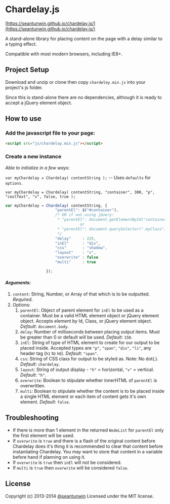 # Chardelay.js
[https://seantunwin.github.io/chardelay.js/](https://seantunwin.github.io/chardelay.js/)

A stand-alone library for placing content on the page with a delay similar to a typing effect.

Compatible with most modern browsers, including IE8+.

## Project Setup

Download and unzip or clone then copy `chardeley.min.js` into your project's js folder.

Since this is stand-alone there are no dependencies, although it is ready to accept a jQuery element object.

## How to use

### Add the javascript file to your page:

```html
<script src="js/chardelay.min.js"></script>
```

### Create a new instance

_Able to initialize in a few ways_:

`var myChardelay = Chardelay( contentString );` -- Uses `defaults` for `options`.

`var myChardelay = Chardelay( contentString, "container", 300, "p", "coolText", "v", false, true );`

```js
var myChardelay = Chardelay( contentString, {
                      "parentEl": $("#container"),
                      /* OR if not using jQuery:
                       * "parentEl": document.getElementById("container")
                                 or
                       * "parentEl": document.querySelector(".myClass")
                       */
                      "delay"     : 225,
                      "inEl"      : "div",
                      "css"       : "shadow",
                      "layout"    : "v",
                      "overwrite" : false
                      "multi"     : true

                  });
```

#### _Arguments:_

1. `content`: String, Number, or Array of that which is to be outputted. _Required_.
2. Options:
    1. `parentEl`: Object of parent element for `inEl` to be used as a container. Must be a valid HTML element object or jQuery element object. Accepts element by Id, Class, or jQuery element object. _Default_: `document.body`.
    2. `delay`: Number of milliseconds between placing output items. Must be greater than 0 or default will be used. _Default_: `150`.
    3. `inEl`: String of type of HTML element to create for our output to be placed inside. Accepted types are `"p"`, `"span"`, `"div"`, `"li"`, any header tag (`h1` to `h6`). _Default_: `"span"`.
    4. `css`: String of CSS class for output to be styled as. Note: No dot(.). _Default_: `chardelay`.
    5. `layout`: String of output display - `"h"` = horizontal, `"v"` = vertical. _Default_: `"h"`.
    6. `overwrite`: Boolean to stipulate whether innerHTML of `parentEl` is overwritten.
    7. `multi`: Boolean to stipulate whether the content is to be placed inside a single HTML element or each item of content gets it's own element. _Default_: `false`.


## Troubleshooting

* If there is more than 1 element in the returned `NodeList` for `parentEl` only the first element will be used.
* If `overwrite` is `true` and there is a flash of the original content before Chardelay does it's thing it is recommended to clear that content before instantiating Chardelay. You may want to store that content in a variable before hand if planning on using it.
* If `overwrite` is `true` then `inEl` will not be considered.
* If `multi` is `true` then `overwrite` will be considered `false`.

## License

Copyright (c) 2013-2014 [@seantunwin](https://twitter.com/seantunwin) Licensed under the MIT license.
